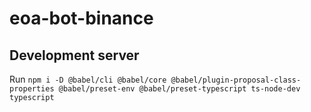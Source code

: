 # eoa-bot-binance

## Development server

Run `npm i -D @babel/cli @babel/core @babel/plugin-proposal-class-properties @babel/preset-env @babel/preset-typescript ts-node-dev typescript` 